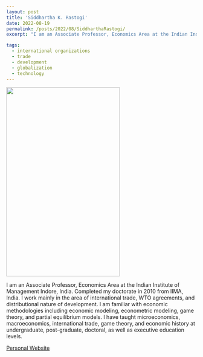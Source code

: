 ```yaml
---
layout: post
title: 'Siddhartha K. Rastogi'
date: 2022-08-19
permalink: /posts/2022/08/SiddharthaRastogi/
excerpt: "I am an Associate Professor, Economics Area at the Indian Institute of Management Indore, India. Completed my doctorate in 2010 from IIMA, India. I work mainly in the area of international trade, WTO agreements, and distributional nature of development. I am familiar with economic methodologies including economic modeling, econometric modeling, game theory, and partial equilibrium models. I have taught microeconomics, macroeconomics, international trade, game theory, and economic history at undergraduate, post-graduate, doctoral, as well as executive education levels."

tags:
  - international organizations
  - trade
  - development
  - globalization
  - technology
---
```

<img src="" width="300" height="500" />


I am an Associate Professor, Economics Area at the Indian Institute of Management Indore, India. Completed my doctorate in 2010 from IIMA, India. I work mainly in the area of international trade, WTO agreements, and distributional nature of development. I am familiar with economic methodologies including economic modeling, econometric modeling, game theory, and partial equilibrium models. I have taught microeconomics, macroeconomics, international trade, game theory, and economic history at undergraduate, post-graduate, doctoral, as well as executive education levels.

<a href= "https://www.linkedin.com/in/siddhartha-k-rastogi-62ba1a237/">Personal Website</a>
